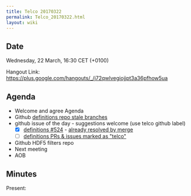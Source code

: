 ```yaml
---
title: Telco 20170322
permalink: Telco_20170322.html
layout: wiki
---
```


Date
----

Wednesday, 22 March, 16:30 CET (+0100)

<!-- end of autogeneration -->

Hangout Link:
<https://plus.google.com/hangouts/_/j72qwlvegiojjpt3a36pfhow5ua>

Agenda
------

-   Welcome and agree Agenda
-   Github [definitions repo stale branches](https://github.com/nexusformat/definitions/branches/stale)
-   github issue of the day - suggestions welcome (use telco github label)
    - [x] [definitions #524](https://github.com/nexusformat/definitions/issues/524) - [already resolved by merge](https://github.com/nexusformat/definitions/pull/527)
    - [ ] [definitions PRs & issues marked as "telco"](https://github.com/nexusformat/definitions/labels/telco)
-   Github HDF5 filters repo
-   Next meeting
-   AOB

Minutes
-------

Present: 

